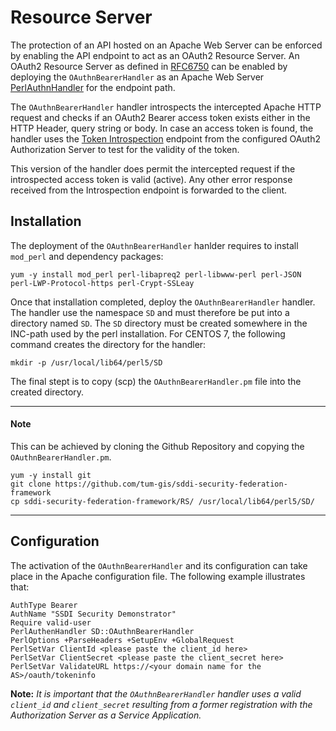 # Resource Server
The protection of an API hosted on an Apache Web Server can be enforced by enabling the API endpoint to act as an OAuth2 Resource Server. An OAuth2 Resource Server as defined in [RFC6750](https://tools.ietf.org/html/rfc6750) can be enabled by deploying the `OAuthnBearerHandler` as an Apache Web Server [PerlAuthnHandler](https://perl.apache.org/docs/2.0/user/handlers/http.html) for the endpoint path.

The `OAuthnBearerHandler` handler introspects the intercepted Apache HTTP request and checks if an OAuth2 Bearer access token exists either in the HTTP Header, query string or body. In case an access token is found, the handler uses the [Token Introspection](https://tools.ietf.org/html/rfc7662) endpoint from the configured OAuth2 Authorization Server to test for the validity of the token.

This version of the handler does permit the intercepted request if the introspected access token is valid (active). Any other error response received from the Introspection endpoint is forwarded to the client.

## Installation
The deployment of the `OAuthnBearerHandler` hanlder requires to install `mod_perl` and dependency packages: 

````
yum -y install mod_perl perl-libapreq2 perl-libwww-perl perl-JSON perl-LWP-Protocol-https perl-Crypt-SSLeay
````

Once that installation completed, deploy the `OAuthnBearerHandler` handler. The handler use the namespace `SD` and must therefore be put into a directory named `SD`. The `SD` directory must be created somewhere in the INC-path used by the perl installation. For CENTOS 7, the following command creates the directory for the handler:

````
mkdir -p /usr/local/lib64/perl5/SD
````

The final stept is to copy (scp) the `OAuthnBearerHandler.pm` file into the created directory.

----------------
#### Note
This can be achieved by cloning the Github Repository and copying the `OAuthnBearerHandler.pm`.

````
yum -y install git
git clone https://github.com/tum-gis/sddi-security-federation-framework
cp sddi-security-federation-framework/RS/ /usr/local/lib64/perl5/SD/
````

----------------

## Configuration
The activation of the `OAuthnBearerHandler` and its configuration can take place in the Apache configuration file. The following example illustrates that:

````
AuthType Bearer
AuthName "SSDI Security Demonstrator"
Require valid-user
PerlAuthenHandler SD::OAuthnBearerHandler
PerlOptions +ParseHeaders +SetupEnv +GlobalRequest
PerlSetVar ClientId <please paste the client_id here>
PerlSetVar ClientSecret <please paste the client_secret here>
PerlSetVar ValidateURL https://<your domain name for the AS>/oauth/tokeninfo
````

**Note:** *It is important that the `OAuthnBearerHandler` handler uses a valid `client_id` and `client_secret` resulting from a former registration with the Authorization Server as a Service Application.*
